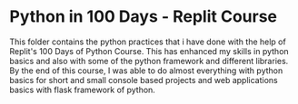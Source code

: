 # Python in 100 Days - Replit Course

This folder contains the python practices that i have done with the help of Replit's 100 Days of Python Course. This has enhanced my skills in python basics and also with some of the python framework and different libraries. By the end of this course, I was able to do almost everything with python basics for short and small console based projects and web applications basics with flask framework of python.
